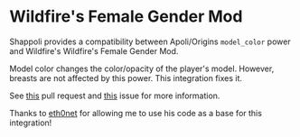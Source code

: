 # Wildfire's Female Gender Mod

Shappoli provides a compatibility between Apoli/Origins `model_color` power and Wildfire's Wildfire's Female Gender Mod.

Model color changes the color/opacity of the player's model. However, breasts are not affected by this power. This integration fixes it.

See [this](https://github.com/apace100/apoli/pull/60) pull request and [this](https://github.com/WildfireRomeo/WildfireFemaleGenderMod/issues/120) issue for more information.

Thanks to [eth0net](https://github.com/eth0net) for allowing me to use his code as a base for this integration!
